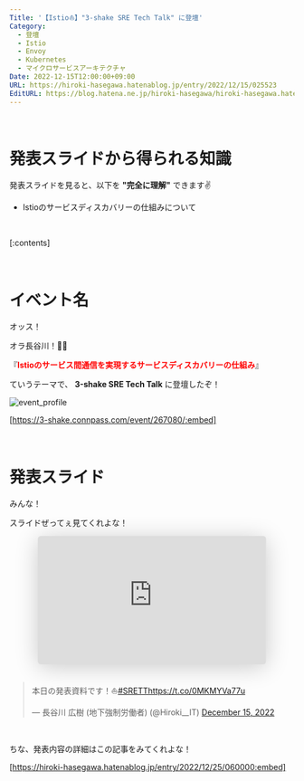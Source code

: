 ```yaml
---
Title: '【Istio⛵️】"3-shake SRE Tech Talk" に登壇'
Category:
  - 登壇
  - Istio
  - Envoy
  - Kubernetes
  - マイクロサービスアーキテクチャ
Date: 2022-12-15T12:00:00+09:00
URL: https://hiroki-hasegawa.hatenablog.jp/entry/2022/12/15/025523
EditURL: https://blog.hatena.ne.jp/hiroki-hasegawa/hiroki-hasegawa.hatenablog.jp/atom/entry/6801883189101951974
---
```


<br>

# 発表スライドから得られる知識

発表スライドを見ると、以下を **"完全に理解"** できます✌️

- Istioのサービスディスカバリーの仕組みについて

<br>

[:contents]

<br>

# イベント名

オッス！

オラ長谷川！✋🏻

『**<font color="#FF0000">Istioのサービス間通信を実現するサービスディスカバリーの仕組み</font>**』

ていうテーマで、 **3-shake SRE Tech Talk** に登壇したぞ！

![event_profile](https://raw.githubusercontent.com/hiroki-it/hatenablog/release/entry/src/image/2022_12_15/event_profile.png)

[https://3-shake.connpass.com/event/267080/:embed]

<br>

# 発表スライド

みんな！

スライドぜってぇ見てくれよな！

<iframe class="speakerdeck-iframe" frameborder="0" src="https://speakerdeck.com/player/5ad89008251f49cca2e0be7a4da36479" title="⛵️ Istioのサービス間通信を実現するサービスディスカバリーの仕組み" allowfullscreen="true" style="border: 0px; background: padding-box padding-box rgba(0, 0, 0, 0.1); margin: auto; padding: 0px; border-radius: 6px; box-shadow: rgba(0, 0, 0, 0.2) 0px 5px 40px; width: 80%; height: auto; aspect-ratio: 560 / 315; display: block;" data-ratio="1.7777777777777777"></iframe>

<br>

<blockquote class="twitter-tweet tw-align-center" data-media-max-width="300"><p lang="ja" dir="ltr">本日の発表資料です！⛵️<a href="https://twitter.com/hashtag/SRETT?src=hash&amp;ref_src=twsrc%5Etfw">#SRETT</a><a href="https://t.co/0MKMYVa77u">https://t.co/0MKMYVa77u</a></p>&mdash; 長谷川 広樹 (地下強制労働者) (@Hiroki__IT) <a href="https://twitter.com/Hiroki__IT/status/1603344099368570880?ref_src=twsrc%5Etfw">December 15, 2022</a></blockquote> <script async src="https://platform.twitter.com/widgets.js" charset="utf-8"></script>

<br>

ちな、発表内容の詳細はこの記事をみてくれよな！

[https://hiroki-hasegawa.hatenablog.jp/entry/2022/12/25/060000:embed]

<br>
